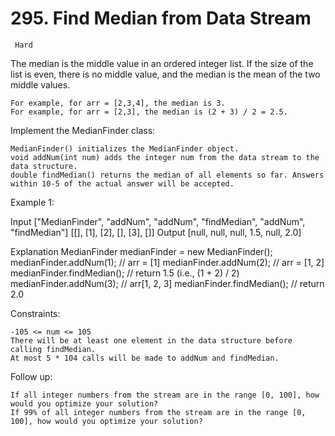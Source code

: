 # 295. Find Median from Data Stream

     Hard

The median is the middle value in an ordered integer list. If the size of the list is even, there is no middle value, and the median is the mean of the two middle values.

    For example, for arr = [2,3,4], the median is 3.
    For example, for arr = [2,3], the median is (2 + 3) / 2 = 2.5.

Implement the MedianFinder class:

    MedianFinder() initializes the MedianFinder object.
    void addNum(int num) adds the integer num from the data stream to the data structure.
    double findMedian() returns the median of all elements so far. Answers within 10-5 of the actual answer will be accepted.

Example 1:

Input
["MedianFinder", "addNum", "addNum", "findMedian", "addNum", "findMedian"]
[[], [1], [2], [], [3], []]
Output
[null, null, null, 1.5, null, 2.0]

Explanation
MedianFinder medianFinder = new MedianFinder();
medianFinder.addNum(1); // arr = [1]
medianFinder.addNum(2); // arr = [1, 2]
medianFinder.findMedian(); // return 1.5 (i.e., (1 + 2) / 2)
medianFinder.addNum(3); // arr[1, 2, 3]
medianFinder.findMedian(); // return 2.0

Constraints:

    -105 <= num <= 105
    There will be at least one element in the data structure before calling findMedian.
    At most 5 * 104 calls will be made to addNum and findMedian.

Follow up:

    If all integer numbers from the stream are in the range [0, 100], how would you optimize your solution?
    If 99% of all integer numbers from the stream are in the range [0, 100], how would you optimize your solution?
